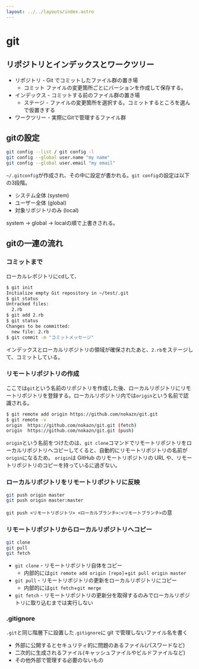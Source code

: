 ```yaml
---
layout: ../../layouts/index.astro
---
```


# git

## リポジトリとインデックスとワークツリー

- リポジトリ - Git でコミットしたファイル群の置き場
  - コミット ファイルの変更箇所ごとにバーションを作成して保存する。
- インデックス - コミットする前のファイル群の置き場
  - ステージ - ファイルの変更箇所を選択する。コミットするところを選んで仮置きする
- ワークツリー - 実際にGitで管理するファイル群

## gitの設定

```bash
git config --list / git config -l
git config --global user.name "my name"
git config --global user.email "my email"
```

`~/.gitconfig`が作成され、その中に設定が書かれる。`git config`の設定は以下の3段階。

- システム全体 (system)
- ユーザー全体 (global)
- 対象リポジトリのみ (local)

system → global → localの順で上書きされる。

## gitの一連の流れ

### コミットまで

ローカルレポジトリにcdして、

```bash
$ git init
Initialize empty Git repository in ~/test/.git
$ git status
Untracked files:
  2.rb
$ git add 2.rb
$ git status
Changes to be committed:
  new file: 2.rb
$ git commit -m "コミットメッセージ"
```

インデックスとローカルリポジトリの領域が確保されたあと、`2.rb`をステージして、コミットしている。

### リモートリポジトリの作成

ここでは`git`という名前のリポジトリを作成した後、ローカルリポジトリにリモートリポジトリを登録する。ローカルリポジトリ内では`origin`という名前で認識される。

```bash
$ git remote add origin https://github.com/nokazn/git.git
$ git remote -v
origin  https://github.com/nokazn/git.git (fetch)
origin  https://github.com/nokazn/git.git (push)
```

`origin`という名前をつけたのは、`git clone`コマンドでリモートリポジトリをローカルリポジトリへコピーしてくると、自動的にリモートリポジトリの名前が`origin`になるため。
`origin`は GitHub のリモートリポジトリの URL や、リモートリポジトリのコピーを持っているに過ぎない。

### ローカルリポジトリをリモートリポジトリに反映

```bash
git push origin master
git push origin master:master
```

`git push <リモートリポジトリ> <ローカルブランチ>:<リモートブランチ>`の意

### リモートリポジトリからローカルリポジトリへコピー

```bash
git clone
git pull
git fetch
```

- `git clone` - リモートリポジトリ自体をコピー
  - 内部的には`git remote add origin [repo]`+`git pull origin master`
- `git pull` - リモートリポジトリの更新をローカルリポジトリにコピー
  - 内部的には`git fetch`+`git merge`
- `git fetch` - リモートリポジトリの更新分を取得するのみでローカルリポジトリに取り込むまでは実行しない

### .gitignore

`.git`と同じ階層下に設置した`.gitignore`に git で管理しないファイル名を書く

- 外部に公開するとセキュリティ的に問題のあるファイル(パスワードなど)
- 二次的に生成されるファイル(キャッシュファイルやビルドファイルなど)
- その他外部で管理する必要のないもの
